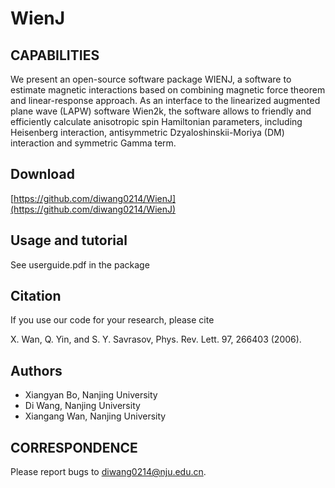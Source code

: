 # WienJ

## CAPABILITIES 
We present an open-source software package WIENJ, a software to estimate magnetic interactions based on combining magnetic force theorem and linear-response approach.  As an interface to the linearized augmented plane wave (LAPW) software Wien2k, the software allows to friendly and efficiently calculate anisotropic spin Hamiltonian parameters, including Heisenberg interaction, antisymmetric Dzyaloshinskii-Moriya (DM) interaction and symmetric Gamma term. 

## Download
[https://github.com/diwang0214/WienJ](https://github.com/diwang0214/WienJ)

## Usage and tutorial
See userguide.pdf in the package

## Citation
If you use our code for your research, please cite  

X. Wan, Q. Yin, and S. Y. Savrasov, Phys. Rev. Lett. 97, 266403 (2006).

## Authors
* Xiangyan Bo, Nanjing University
* Di Wang, Nanjing University
* Xiangang Wan, Nanjing University

## CORRESPONDENCE
Please report bugs to diwang0214@nju.edu.cn.
